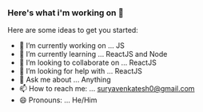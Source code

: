 ### Here's what i'm working on 👋

Here are some ideas to get you started:

- 🔭 I’m currently working on ... JS
- 🌱 I’m currently learning ... ReactJS and Node
- 👯 I’m looking to collaborate on ... ReactJS
- 🤔 I’m looking for help with ... ReactJS
- 💬 Ask me about ... Anything
- 📫 How to reach me: ... suryavenkatesh0@gmail.com
- 😄 Pronouns: ... He/Him
